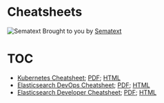 # Cheatsheets
![Sematext](https://sematext.com/wp-content/uploads/2017/01/octi-footer-circle.png) Brought to you by [Sematext](https://sematext.com/)

# TOC
- [Kubernetes Cheatsheet](kubernetes-cheatsheet.md); [PDF](https://sematext.com/wp-content/uploads/2017/04/kubernetes-cheatsheet.pdf); [HTML](https://sematext.com/kubernetes/cheatsheet/)
- [Elasticsearch DevOps Cheatsheet](elasticsearch-devops-cheatsheet.md); [PDF](https://sematext.com/wp-content/uploads/2017/05/elasticsearch-devops-cheat-sheet-sematext.pdf); [HTML](https://sematext.com/resources/elasticsearch-devops-cheat-sheet/)
- [Elasticsearch Developer Cheatsheet](elasticsearch-developer-cheatsheet.md); [PDF](https://sematext.com/wp-content/uploads/2017/05/elasticsearch-developer-cheat-sheet-sematext.pdf); [HTML](https://sematext.com/resources/elasticsearch-developer-cheat-sheet/)
